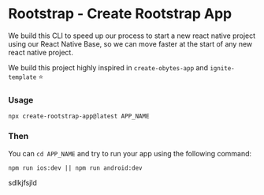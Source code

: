 # Rootstrap - Create Rootstrap App

We build this CLI to speed up our process to start a new react native project using our React Native Base,
so we can move faster at the start of any new react native project.

We build this project highly inspired in `create-obytes-app` and `ignite-template` ⭐️

### Usage

`npx create-rootstrap-app@latest APP_NAME`

### Then

You can `cd APP_NAME` and try to run your app using the following command:

`npm run ios:dev || npm run android:dev`

sdlkjfsjld
